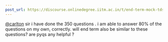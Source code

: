 ```yaml
---
post_url: https://discourse.onlinedegree.iitm.ac.in/t/end-term-mock-tds-jan-25/172333/9
---
```

[@carlton](/u/carlton) sir i have done the 350 questions . i am able to answer 80% of the questions on my own, correctly. will end term also be similar to these questions? are pyqs any helpful ?